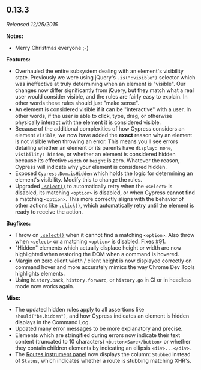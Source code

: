 ## 0.13.3

_Released 12/25/2015_

**Notes:**

- Merry Christmas everyone ;-)

**Features:**

- Overhauled the entire subsystem dealing with an element's visibility state. Previously we were using jQuery's `.is(":visible")` selector which was ineffective at truly determining when an element is "visible". Our changes now differ significantly from jQuery, but they match what a real user would consider visible, and the rules are fairly easy to explain. In other words these rules should just "make sense".
- An element is considered visible if it can be "interactive" with a user. In other words, if the user is able to click, type, drag, or otherwise physically interact with the element it is considered visible.
- Because of the additional complexities of how Cypress considers an element `visible`, we now have added the **exact** reason why an element is not visible when throwing an error. This means you'll see errors detailing whether an element or its parents have `display: none`, `visibility: hidden`, or whether an element is considered hidden because its effective `width` or `height` is zero. Whatever the reason, Cypress will indicate why your element is considered hidden.
- Exposed `Cypress.Dom.isHidden` which holds the logic for determining an element's visibility. Modify this to change the rules.
- Upgraded [`.select()`](/api/commands/select) to automatically retry when the `<select>` is disabled, its matching `<option>` is disabled, or when Cypress cannot find a matching `<option>`. This more correctly aligns with the behavior of other actions like [`.click()`](/api/commands/click), which automatically retry until the element is ready to receive the action.

**Bugfixes:**

- Throw on [`.select()`](/api/commands/select) when it cannot find a matching `<option>`. Also throw when `<select>` or a matching `<option>` is disabled. Fixes [#91](https://github.com/cypress-io/cypress/issues/91).
- "Hidden" elements which actually displace height or width are now highlighted when restoring the DOM when a command is hovered.
- Margin on zero client width / client height is now displayed correctly on command hover and more accurately mimics the way Chrome Dev Tools highlights elements.
- Using `history.back`, `history.forward`, or `history.go` in CI or in headless mode now works again.

**Misc:**

- The updated hidden rules apply to all assertions like `should("be.hidden")`, and how Cypress indicates an element is hidden displays in the Command Log.
- Updated many error messages to be more explanatory and precise.
- Elements which are stringified during errors now indicate their text content (truncated to 10 characters) `<button>Save</button>` or whether they contain children elements by indicating an ellipsis `<div>...</div>`.
- The [Routes instrument panel](/api/commands/route) now displays the column: `Stubbed` instead of `Status`, which indicates whether a route is stubbing matching XHR's.
